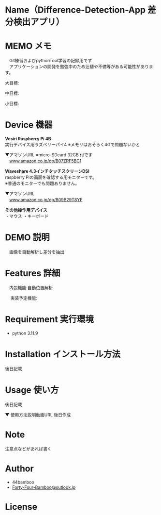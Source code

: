 # Name（Difference-Detection-App  差分検出アプリ）

# MEMO メモ
　Git練習およびpythonTool学習の記録用です<br>
　アプリケーションの開発を勉強中のため辻褄や不備等がある可能性があります。

 大目標:

 中目標:

 小目標:

# Device 機器
**Vesiri Raspberry Pi 4B**<br>
  実行デバイス用ラズベリーパイ4 ※メモリはおそらく4Gで問題ないかと<br>

  ▼アマゾンURL  ※micro-SDcard 32GB 付です<br>
　www.amazon.co.jp/dp/B07ZRF5BC1

**Waveshare 4.3インチタッチスクリーンDSI**<br>
  raspberry Piの画面を確認する用モニターです。<br>
  ※普通のモニターでも問題ありません。<br>

  ▼アマゾンURL<br>
　www.amazon.co.jp/dp/B09B29T8YF

**その他操作用デバイス**<br>
・マウス
・キーボード
 
# DEMO 説明
　画像を自動解析し差分を抽出

 # Features 詳細
 　内包機能:自動位置解析

　 実装予定機能:
 
# Requirement 実行環境
  * python 3.11.9
 
# Installation インストール方法
 後日記載
 
# Usage 使い方
 後日記載

 ▼ 使用方法説明動画URL
 後日作成
 
# Note
 注意点などがあれば書く
 
# Author
* 44bamboo
* Forty-Four-Bamboo@outlook.jp
 
# License 

 
